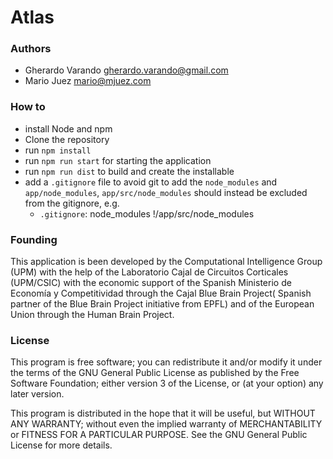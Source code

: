 # Atlas

### Authors
 - Gherardo Varando <gherardo.varando@gmail.com>
 - Mario Juez <mario@mjuez.com>

### How to

- install Node and npm
- Clone the repository
- run `npm install`
- run `npm run start` for starting the application
- run `npm run dist` to build and create the installable
- add a `.gitignore` file to avoid git to add the `node_modules` and `app/node_modules`, `app/src/node_modules` should instead be excluded from the gitignore, e.g.
  - `.gitignore`:
                 node_modules
        !/app/src/node_modules

### Founding
 This application is been developed by the Computational Intelligence Group (UPM) with the help of the Laboratorio Cajal de Circuitos Corticales (UPM/CSIC) with the economic support of the Spanish Ministerio de Economía y Competitividad through the Cajal Blue Brain Project( Spanish partner of the Blue Brain Project initiative from EPFL) and of the European Union through the Human Brain Project.


### License

This program is free software; you can redistribute it and/or modify it under the terms of the GNU General Public License as published by the Free Software Foundation; either version 3 of the License, or (at your option) any later version.

This program is distributed in the hope that it will be useful, but WITHOUT ANY WARRANTY; without even the implied warranty of MERCHANTABILITY or FITNESS FOR A PARTICULAR PURPOSE. See the GNU General Public License for more details.
